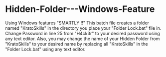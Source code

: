 # Hidden-Folder---Windows-Feature
Using Windows features "SMARTLY !!"
This batch file creates a folder named "KratoSkills" in the directory you place your "Folder Lock.bat" file in.
Change Password in line 25 from "H4ck3r" to your desired password using any text editor.
Also, you may change the name of your Hidden Folder from "KratoSkills" to your desired name by replacing all "KratoSkills" in the "Folder Lock.bat" using any text editor.
